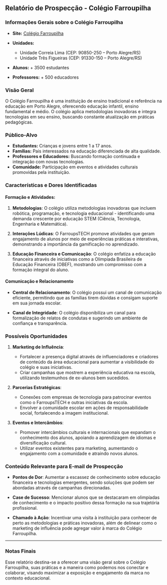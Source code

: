 ## Relatório de Prospecção - Colégio Farroupilha

### Informações Gerais sobre o Colégio Farroupilha

- **Site:** [Colégio Farroupilha](http://www.farroupilha.g12.br)
- **Unidades:** 
  - Unidade Correia Lima (CEP: 90850-250 – Porto Alegre/RS)
  - Unidade Três Figueiras (CEP: 91330-150 – Porto Alegre/RS)
  
- **Alunos:** + 3500 estudantes
- **Professores:** + 500 educadores

### Visão Geral

O Colégio Farroupilha é uma instituição de ensino tradicional e referência na educação em Porto Alegre, oferecendo educação infantil, ensino fundamental e médio. O colégio aplica metodologias inovadoras e integra tecnologias em seu ensino, buscando constante atualização em práticas pedagógicas.

### Público-Alvo

- **Estudantes:** Crianças e jovens entre 1 a 17 anos.
- **Famílias:** Pais interessados na educação diferenciada de alta qualidade.
- **Professores e Educadores:** Buscando formação continuada e integração com novas tecnologias.
- **Comunidade:** Participação em eventos e atividades culturais promovidas pela instituição.

### Características e Dores Identificadas

#### Formação e Atividades:

1. **Metodologias**: O colégio utiliza metodologias inovadoras que incluem robótica, programação, e tecnologia educacional - identificando uma demanda crescente por educação STEM (Ciência, Tecnologia, Engenharia e Matemática).

2. **Interações Lúdicas**: O FarroupsTECH promove atividades que geram engajamento de alunos por meio de experiências práticas e interativas, demonstrando a importância da gamificação no aprendizado.

3. **Educação Financeira e Comunicação**: O colégio enfatiza a educação financeira através de iniciativas como a Olimpíada Brasileira de Educação Financeira (OBEF), mostrando um compromisso com a formação integral do aluno.

#### Comunicação e Relacionamento

- **Central de Relacionamento**: O colégio possui um canal de comunicação eficiente, permitindo que as famílias tirem dúvidas e consigam suporte em sua jornada escolar.
  
- **Canal de Integridade**: O colégio disponibiliza um canal para formalização de relatos de condutas e sugerindo um ambiente de confiança e transparência.

### Possíveis Oportunidades

1. **Marketing de Influência**:
   - Fortalecer a presença digital através de influenciadores e criadores de conteúdo da área educacional para aumentar a visibilidade do colégio e suas iniciativas.
   - Criar campanhas que mostrem a experiência educativa na escola, utilizando testemunhos de ex-alunos bem sucedidos.

2. **Parcerias Estratégicas**:
   - Conexões com empresas de tecnologia para patrocinar eventos como o FarroupsTECH e outras iniciativas da escola.
   - Envolver a comunidade escolar em ações de responsabilidade social, fortalecendo a imagem institucional.

3. **Eventos e Intercâmbios**:
   - Promover intercâmbios culturais e internacionais que expandam o conhecimento dos alunos, apoiando a aprendizagem de idiomas e diversificação cultural.
   - Utilizar eventos existentes para marketing, aumentando o engajamento com a comunidade e atraindo novos alunos.

### Conteúdo Relevante para E-mail de Prospecção

- **Pontos de Dor**: Aumentar a escassez de conhecimento sobre educação financeira e tecnologias emergentes, sendo soluções que podem ser abordadas através de campanhas direcionadas.
  
- **Case de Sucesso**: Mencionar alunos que se destacaram em olimpíadas de conhecimento e o impacto positivo dessa formação na sua trajetória profissional.

- **Chamado à Ação**: Incentivar uma visita à instituição para conhecer de perto as metodologias e práticas inovadoras, além de delinear como o marketing de influência pode agregar valor à marca do Colégio Farroupilha.

---

### Notas Finais
Esse relatório destina-se a oferecer uma visão geral sobre o Colégio Farroupilha, suas práticas e a maneira como podemos nos conectar e colaborar, visando maximizar a exposição e engajamento da marca no contexto educacional.